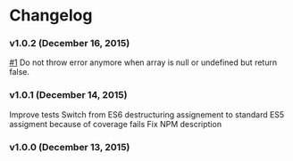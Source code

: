 # Changelog

### v1.0.2 (December 16, 2015)

[#1](https://github.com/bmeurant/ember-array-contains-helper/issues/1) Do not throw error anymore when array is null or undefined but return false.

### v1.0.1 (December 14, 2015)

Improve tests
Switch from ES6 destructuring assignement to standard ES5 assigment because of coverage fails
Fix NPM description

### v1.0.0 (December 13, 2015)

